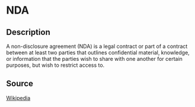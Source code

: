 # NDA

## Description

A non-disclosure agreement (NDA) is a legal contract or part of a contract between at least two parties that outlines confidential material, knowledge, or information that the parties wish to share with one another for certain purposes, but wish to restrict access to.

## Source

[Wikipedia](https://en.wikipedia.org/wiki/Non-disclosure_agreement)
